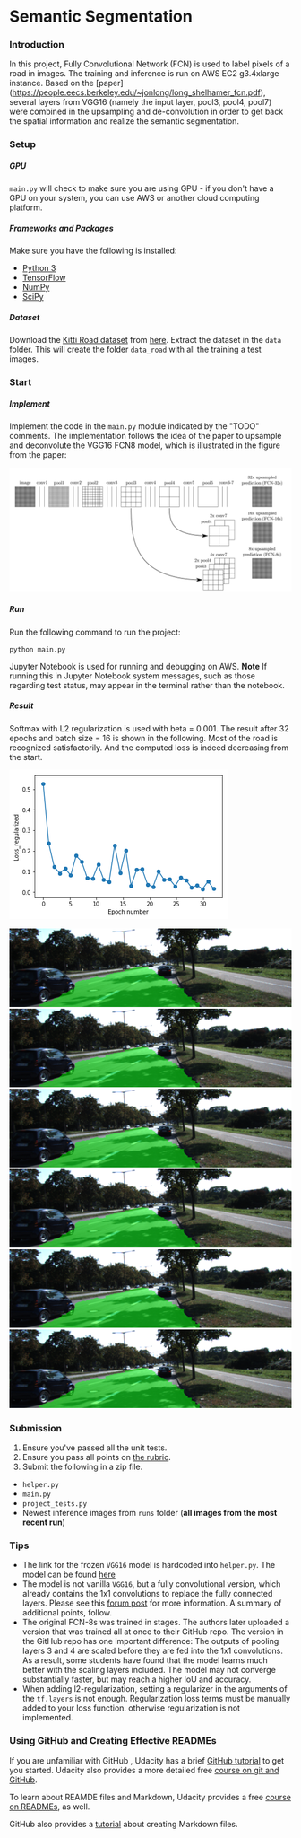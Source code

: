 # Semantic Segmentation
### Introduction
In this project, Fully Convolutional Network (FCN) is used to label pixels of a road in images. The training and inference is run on AWS EC2 g3.4xlarge instance. Based on the [paper] (https://people.eecs.berkeley.edu/~jonlong/long_shelhamer_fcn.pdf),  several layers from VGG16 (namely the input layer, pool3, pool4, pool7) were combined in the upsampling and de-convolution in order to get back the spatial information and realize the semantic segmentation. 

### Setup
##### GPU
`main.py` will check to make sure you are using GPU - if you don't have a GPU on your system, you can use AWS or another cloud computing platform.
##### Frameworks and Packages
Make sure you have the following is installed:
 - [Python 3](https://www.python.org/)
 - [TensorFlow](https://www.tensorflow.org/)
 - [NumPy](http://www.numpy.org/)
 - [SciPy](https://www.scipy.org/)
##### Dataset
Download the [Kitti Road dataset](http://www.cvlibs.net/datasets/kitti/eval_road.php) from [here](http://www.cvlibs.net/download.php?file=data_road.zip).  Extract the dataset in the `data` folder.  This will create the folder `data_road` with all the training a test images.

[//]: # (Image References)

[image1]: ./loss_decay_epoch.png "Loss decay over training epochs"
[image2a]: ./example-1.png "example-1"
[image2b]: ./example-1.png "example-2"
[image2c]: ./example-1.png "example-3"
[image2d]: ./example-1.png "example-4"
[image2e]: ./example-1.png "example-5"
[image2f]: ./example-1.png "example-6"
[image3]: ./FCN_illustration.png "FCN upsampling and skip connection illustration"

### Start
##### Implement
Implement the code in the `main.py` module indicated by the "TODO" comments. The implementation follows the idea of the paper to upsample and deconvolute the VGG16  FCN8 model, which is illustrated in the figure from the paper:

![alt text][image3]

##### Run
Run the following command to run the project:
```
python main.py
```
Jupyter Notebook is used for running and debugging on AWS.
**Note** If running this in Jupyter Notebook system messages, such as those regarding test status, may appear in the terminal rather than the notebook.
##### Result
Softmax with L2 regularization is used with beta = 0.001. The result after 32 epochs and batch size = 16 is shown in the following. Most of the road is recognized satisfactorily. And the computed loss is indeed decreasing from the start. 

![alt text][image1]

![alt text][image2a]![alt text][image2b]
![alt text][image2c]![alt text][image2d]
![alt text][image2e]![alt text][image2f]

### Submission
1. Ensure you've passed all the unit tests.
2. Ensure you pass all points on [the rubric](https://review.udacity.com/#!/rubrics/989/view).
3. Submit the following in a zip file.
 - `helper.py`
 - `main.py`
 - `project_tests.py`
 - Newest inference images from `runs` folder  (**all images from the most recent run**)
 
 ### Tips
- The link for the frozen `VGG16` model is hardcoded into `helper.py`.  The model can be found [here](https://s3-us-west-1.amazonaws.com/udacity-selfdrivingcar/vgg.zip)
- The model is not vanilla `VGG16`, but a fully convolutional version, which already contains the 1x1 convolutions to replace the fully connected layers. Please see this [forum post](https://discussions.udacity.com/t/here-is-some-advice-and-clarifications-about-the-semantic-segmentation-project/403100/8?u=subodh.malgonde) for more information.  A summary of additional points, follow. 
- The original FCN-8s was trained in stages. The authors later uploaded a version that was trained all at once to their GitHub repo.  The version in the GitHub repo has one important difference: The outputs of pooling layers 3 and 4 are scaled before they are fed into the 1x1 convolutions.  As a result, some students have found that the model learns much better with the scaling layers included. The model may not converge substantially faster, but may reach a higher IoU and accuracy. 
- When adding l2-regularization, setting a regularizer in the arguments of the `tf.layers` is not enough. Regularization loss terms must be manually added to your loss function. otherwise regularization is not implemented.
 
### Using GitHub and Creating Effective READMEs
If you are unfamiliar with GitHub , Udacity has a brief [GitHub tutorial](http://blog.udacity.com/2015/06/a-beginners-git-github-tutorial.html) to get you started. Udacity also provides a more detailed free [course on git and GitHub](https://www.udacity.com/course/how-to-use-git-and-github--ud775).

To learn about REAMDE files and Markdown, Udacity provides a free [course on READMEs](https://www.udacity.com/courses/ud777), as well. 

GitHub also provides a [tutorial](https://guides.github.com/features/mastering-markdown/) about creating Markdown files.
